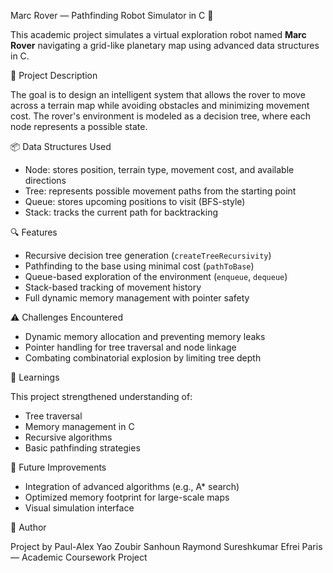 Marc Rover — Pathfinding Robot Simulator in C 🤖

This academic project simulates a virtual exploration robot named **Marc Rover** navigating a grid-like planetary map using advanced data structures in C.

🧭 Project Description

The goal is to design an intelligent system that allows the rover to move across a terrain map while avoiding obstacles and minimizing movement cost. The rover's environment is modeled as a decision tree, where each node represents a possible state.

📦 Data Structures Used

- Node: stores position, terrain type, movement cost, and available directions
- Tree: represents possible movement paths from the starting point
- Queue: stores upcoming positions to visit (BFS-style)
- Stack: tracks the current path for backtracking

🔍 Features

- Recursive decision tree generation (`createTreeRecursivity`)
- Pathfinding to the base using minimal cost (`pathToBase`)
- Queue-based exploration of the environment (`enqueue`, `dequeue`)
- Stack-based tracking of movement history
- Full dynamic memory management with pointer safety

⚠️ Challenges Encountered

- Dynamic memory allocation and preventing memory leaks
- Pointer handling for tree traversal and node linkage
- Combating combinatorial explosion by limiting tree depth

🧠 Learnings

This project strengthened understanding of:
- Tree traversal
- Memory management in C
- Recursive algorithms
- Basic pathfinding strategies

🌟 Future Improvements

- Integration of advanced algorithms (e.g., A* search)
- Optimized memory footprint for large-scale maps
- Visual simulation interface

🚀 Author

Project by Paul-Alex Yao 
           Zoubir Sanhoun
           Raymond Sureshkumar
Efrei Paris — Academic Coursework Project
